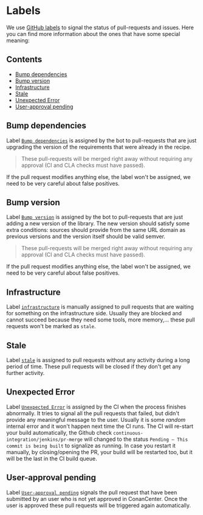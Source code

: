 # Labels

We use [GitHub labels](https://github.com/conan-io/conan-center-index/labels) to signal the status
of pull-requests and issues. Here you can find more information about the ones that have some
special meaning:

<!-- toc -->
## Contents

  * [Bump dependencies](#bump-dependencies)
  * [Bump version](#bump-version)
  * [Infrastructure](#infrastructure)
  * [Stale](#stale)
  * [Unexpected Error](#unexpected-error)
  * [User-approval pending](#user-approval-pending)<!-- endToc -->

## Bump dependencies

Label [`Bump dependencies`](https://github.com/conan-io/conan-center-index/pulls?q=is%3Aopen+is%3Apr+label%3A%22Bump+dependencies%22+)
is assigned by the bot to pull-requests that are just upgrading the version of the requirements that were already in the
recipe.

> These pull-requests will be merged right away without requiring any approval (CI and CLA checks must have passed).

If the pull request modifies anything else, the label won't be assigned, we need to be very careful about false positives.

## Bump version

Label [`Bump version`](https://github.com/conan-io/conan-center-index/pulls?q=is%3Aopen+is%3Apr+label%3A%22Bump+version%22)
is assigned by the bot to pull-requests that are just adding a new version of the library. The new version should satisfy
some extra conditions: sources should provide from the same URL domain as previous versions and the version itself should
be valid semver.

> These pull-requests will be merged right away without requiring any approval (CI and CLA checks must have passed).

If the pull request modifies anything else, the label won't be assigned, we need to be very careful about false positives.

## Infrastructure

Label [`infrastructure`](https://github.com/conan-io/conan-center-index/pulls?q=is%3Aopen+is%3Apr+label%3Ainfrastructure) is
manually assigned to pull requests that are waiting for something on the infrastructure side. Usually they are blocked and
cannot succeed because they need some tools, more memory,... these pull requests won't be marked as `stale`.

## Stale

Label [`stale`](https://github.com/conan-io/conan-center-index/pulls?q=is%3Aopen+is%3Apr+label%3Astale) is assigned to
pull requests without any activity during a long period of time. These pull requests will be closed if they don't get
any further activity.

## Unexpected Error

Label [`Unexpected Error`](https://github.com/conan-io/conan-center-index/pulls?q=is%3Aopen+is%3Apr+label%3A%22Unexpected+Error%22)
is assigned by the CI when the process finishes abnormally. It tries to signal all the pull requests that failed, but
didn't provide any meaningful message to the user. Usually it is some _random_ internal error and it won't happen next
time the CI runs. The CI will re-start your build automatically, the Github check `continuous-integration/jenkins/pr-merge` will changed to the
status `Pending — This commit is being built` to signalize as running. In case you restart it manually, by closing/opening the PR, your
build will be restarted too, but it will be the last in the CI build queue.

## User-approval pending

Label [`User-approval pending`](https://github.com/conan-io/conan-center-index/pulls?q=is%3Aopen+is%3Apr+label%3A%22User-approval+pending%22)
signals the pull request that have been submitted by an user who is not yet approved in ConanCenter. Once the user is
approved these pull requests will be triggered again automatically.
